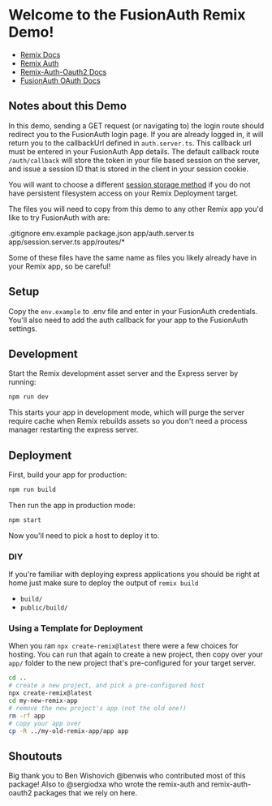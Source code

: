 # Welcome to the FusionAuth Remix Demo!

- [Remix Docs](https://remix.run/docs)
- [Remix Auth](https://github.com/sergiodxa/remix-auth)
- [Remix-Auth-Oauth2 Docs](https://github.com/sergiodxa/remix-auth-oauth2)
- [FusionAuth OAuth Docs](https://fusionauth.io/docs/v1/tech/oauth/endpoints)

## Notes about this Demo
In this demo, sending a GET request (or navigating to) the login route should redirect you to the FusionAuth login page. If you are already logged in, it will return you to the callbackUrl defined in `auth.server.ts`. This callback url must be entered in your FusionAuth App details. The default callback route `/auth/callback` will store the token in your file based session on the server, and issue a session ID that is stored in the client in your session cookie.

You will want to choose a different [session storage method](https://remix.run/docs/en/v1/api/remix#sessions) if you do not have persistent filesystem access on your Remix Deployment target.

The files you will need to copy from this demo to any other Remix app you'd like to try FusionAuth with are:

.gitignore
env.example
package.json
app/auth.server.ts
app/session.server.ts
app/routes/*

Some of these files have the same name as files you likely already have in your Remix app, so be careful!


## Setup
Copy the `env.example` to .env file and enter in your FusionAuth credentials. You'll also need to add the auth callback for your app to the FusionAuth settings.

## Development

Start the Remix development asset server and the Express server by running:

```sh
npm run dev
```

This starts your app in development mode, which will purge the server require cache when Remix rebuilds assets so you don't need a process manager restarting the express server.

## Deployment

First, build your app for production:

```sh
npm run build
```

Then run the app in production mode:

```sh
npm start
```

Now you'll need to pick a host to deploy it to.

### DIY

If you're familiar with deploying express applications you should be right at home just make sure to deploy the output of `remix build`

- `build/`
- `public/build/`

### Using a Template for Deployment

When you ran `npx create-remix@latest` there were a few choices for hosting. You can run that again to create a new project, then copy over your `app/` folder to the new project that's pre-configured for your target server.

```sh
cd ..
# create a new project, and pick a pre-configured host
npx create-remix@latest
cd my-new-remix-app
# remove the new project's app (not the old one!)
rm -rf app
# copy your app over
cp -R ../my-old-remix-app/app app
```

## Shoutouts

Big thank you to Ben Wishovich @benwis who contributed most of this package! Also to @sergiodxa who wrote the remix-auth and remix-auth-oauth2 packages that we rely on here.

